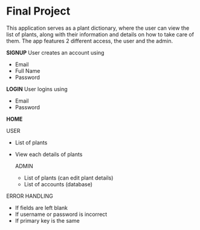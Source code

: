 # Final Project

This application serves as a plant dictionary, where the user can view the list of plants, along with their 
information and details on how to take care of them. The app features 2 different access, the user and the admin.

**SIGNUP**
User creates an account using
- Email
- Full Name
- Password

**LOGIN**
User logins using
- Email
- Password

**HOME**

USER
- List of plants
- View each details of plants

  ADMIN
  - List of plants (can edit plant details)
  - List of accounts (database)

ERROR HANDLING
- If fields are left blank
- If username or password is incorrect
- If primary key is the same
